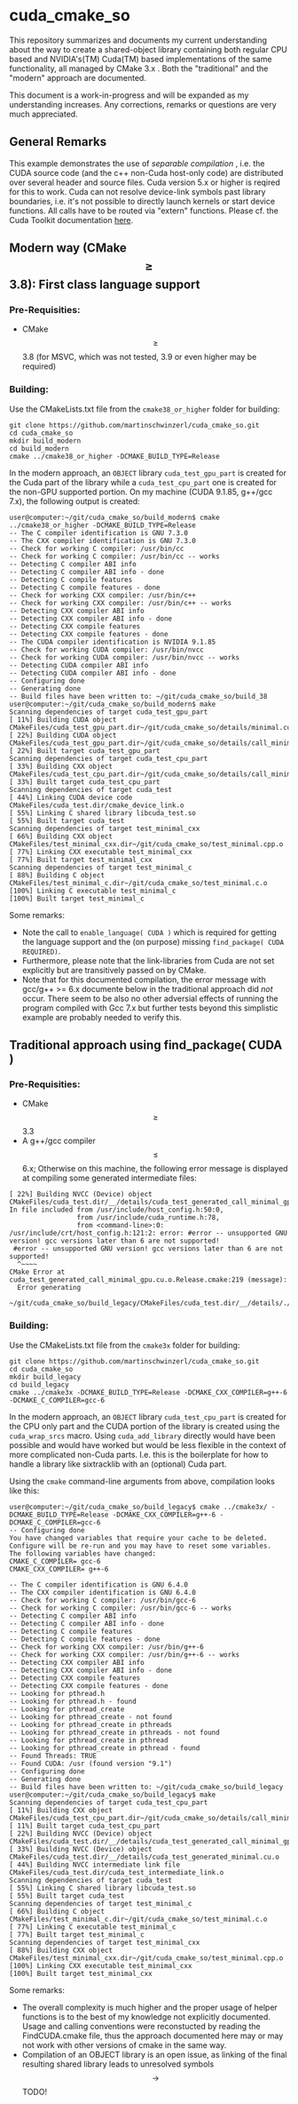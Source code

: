 # cuda_cmake_so
This repository summarizes and documents my current understanding about the way to create a shared-object library containing both regular CPU based and NVIDIA's(TM) Cuda(TM) based implementations of the same functionality, all managed by CMake 3.x . Both the "traditional" and the "modern" approach are documented. 

This document is a work-in-progress and will be expanded as my understanding increases. Any corrections, remarks or questions are very much appreciated.

## General Remarks
This example demonstrates the use of _separable_ _compilation_ , i.e. the CUDA source code (and the c++ non-Cuda host-only code) are distributed over several header and source files. Cuda version 5.x or higher is reqired for this to work.
Cuda can not resolve device-link symbols past library boundaries, i.e. it's not possible to directly launch kernels or start device functions. All calls have to be routed via "extern" functions. Please cf. the Cuda Toolkit documentation [here](https://docs.nvidia.com/cuda/cuda-compiler-driver-nvcc/index.html#examples).

## Modern way (CMake $$\geq$$ 3.8): First class language support
### Pre-Requisities: 
* CMake $$\geq$$ 3.8 (for MSVC, which was not tested, 3.9 or even higher may be required)

### Building:
Use the CMakeLists.txt file from the `cmake38_or_higher` folder for building:
```
git clone https://github.com/martinschwinzerl/cuda_cmake_so.git
cd cuda_cmake_so
mkdir build_modern
cd build_modern
cmake ../cmake38_or_higher -DCMAKE_BUILD_TYPE=Release
```
In the modern approach, an `OBJECT` library `cuda_test_gpu_part` is created for the Cuda part of the library while a
`cuda_test_cpu_part` one is created for the non-GPU supported portion. On my machine (CUDA 9.1.85, g++/gcc 7.x), the following output is created:
```
user@computer:~/git/cuda_cmake_so/build_modern$ cmake ../cmake38_or_higher -DCMAKE_BUILD_TYPE=Release
-- The C compiler identification is GNU 7.3.0
-- The CXX compiler identification is GNU 7.3.0
-- Check for working C compiler: /usr/bin/cc
-- Check for working C compiler: /usr/bin/cc -- works
-- Detecting C compiler ABI info
-- Detecting C compiler ABI info - done
-- Detecting C compile features
-- Detecting C compile features - done
-- Check for working CXX compiler: /usr/bin/c++
-- Check for working CXX compiler: /usr/bin/c++ -- works
-- Detecting CXX compiler ABI info
-- Detecting CXX compiler ABI info - done
-- Detecting CXX compile features
-- Detecting CXX compile features - done
-- The CUDA compiler identification is NVIDIA 9.1.85
-- Check for working CUDA compiler: /usr/bin/nvcc
-- Check for working CUDA compiler: /usr/bin/nvcc -- works
-- Detecting CUDA compiler ABI info
-- Detecting CUDA compiler ABI info - done
-- Configuring done
-- Generating done
-- Build files have been written to: ~/git/cuda_cmake_so/build_38
user@computer:~/git/cuda_cmake_so/build_modern$ make
Scanning dependencies of target cuda_test_gpu_part
[ 11%] Building CUDA object CMakeFiles/cuda_test_gpu_part.dir~/git/cuda_cmake_so/details/minimal.cu.o
[ 22%] Building CUDA object CMakeFiles/cuda_test_gpu_part.dir~/git/cuda_cmake_so/details/call_minimal_gpu.cu.o
[ 22%] Built target cuda_test_gpu_part
Scanning dependencies of target cuda_test_cpu_part
[ 33%] Building CXX object CMakeFiles/cuda_test_cpu_part.dir~/git/cuda_cmake_so/details/call_minimal_cpu.cpp.o
[ 33%] Built target cuda_test_cpu_part
Scanning dependencies of target cuda_test
[ 44%] Linking CUDA device code CMakeFiles/cuda_test.dir/cmake_device_link.o
[ 55%] Linking C shared library libcuda_test.so
[ 55%] Built target cuda_test
Scanning dependencies of target test_minimal_cxx
[ 66%] Building CXX object CMakeFiles/test_minimal_cxx.dir~/git/cuda_cmake_so/test_minimal.cpp.o
[ 77%] Linking CXX executable test_minimal_cxx
[ 77%] Built target test_minimal_cxx
Scanning dependencies of target test_minimal_c
[ 88%] Building C object CMakeFiles/test_minimal_c.dir~/git/cuda_cmake_so/test_minimal.c.o
[100%] Linking C executable test_minimal_c
[100%] Built target test_minimal_c
```
Some remarks:
* Note the call to `enable_language( CUDA )` which is required for getting the language support and the (on purpose) missing `find_package( CUDA REQUIRED)`. 
* Furthermore, please note that the link-libraries from Cuda are not set explicitly but are transitively passed on by CMake.
* Note that for this documented compilation, the error message with gcc/g++ >= 6.x documente below in the traditional approach did *not* occur. There seem to be also no other adversial effects of running the program compiled with Gcc 7.x but further tests beyond this simplistic example are probably needed to verify this.

## Traditional approach using find_package( CUDA )
### Pre-Requisities: 
* CMake $$\geq$$ 3.3
* A g++/gcc compiler $$\leq$$ 6.x; Otherwise on this machine, the following error message is displayed at compiling some generated intermediate files: 
```
[ 22%] Building NVCC (Device) object CMakeFiles/cuda_test.dir/__/details/cuda_test_generated_call_minimal_gpu.cu.o
In file included from /usr/include/host_config.h:50:0,
                 from /usr/include/cuda_runtime.h:78,
                 from <command-line>:0:
/usr/include/crt/host_config.h:121:2: error: #error -- unsupported GNU version! gcc versions later than 6 are not supported!
 #error -- unsupported GNU version! gcc versions later than 6 are not supported!
  ^~~~~
CMake Error at cuda_test_generated_call_minimal_gpu.cu.o.Release.cmake:219 (message):
  Error generating
  ~/git/cuda_cmake_so/build_legacy/CMakeFiles/cuda_test.dir/__/details/./cuda_test_generated_call_minimal_gpu.cu.
  ```
  ### Building:
 Use the CMakeLists.txt file from the `cmake3x` folder for building:
```
git clone https://github.com/martinschwinzerl/cuda_cmake_so.git
cd cuda_cmake_so
mkdir build_legacy
cd build_legacy
cmake ../cmake3x -DCMAKE_BUILD_TYPE=Release -DCMAKE_CXX_COMPILER=g++-6 -DCMAKE_C_COMPILER=gcc-6
```
In the modern approach, an `OBJECT` library `cuda_test_cpu_part` is created for the CPU only part and the CUDA portion of the library is created using the `cuda_wrap_srcs` macro. Using `cuda_add_library` directly would have been possible and would have worked but would be less flexible in the context of more complicated non-Cuda parts. I.e. this is the boilerplate for how to handle a library like sixtracklib with an (optional) Cuda part.

Using the `cmake` command-line arguments from above, compilation looks like this:
```
user@computer:~/git/cuda_cmake_so/build_legacy$ cmake ../cmake3x/ -DCMAKE_BUILD_TYPE=Release -DCMAKE_CXX_COMPILER=g++-6 -DCMAKE_C_COMPILER=gcc-6
-- Configuring done
You have changed variables that require your cache to be deleted.
Configure will be re-run and you may have to reset some variables.
The following variables have changed:
CMAKE_C_COMPILER= gcc-6
CMAKE_CXX_COMPILER= g++-6

-- The C compiler identification is GNU 6.4.0
-- The CXX compiler identification is GNU 6.4.0
-- Check for working C compiler: /usr/bin/gcc-6
-- Check for working C compiler: /usr/bin/gcc-6 -- works
-- Detecting C compiler ABI info
-- Detecting C compiler ABI info - done
-- Detecting C compile features
-- Detecting C compile features - done
-- Check for working CXX compiler: /usr/bin/g++-6
-- Check for working CXX compiler: /usr/bin/g++-6 -- works
-- Detecting CXX compiler ABI info
-- Detecting CXX compiler ABI info - done
-- Detecting CXX compile features
-- Detecting CXX compile features - done
-- Looking for pthread.h
-- Looking for pthread.h - found
-- Looking for pthread_create
-- Looking for pthread_create - not found
-- Looking for pthread_create in pthreads
-- Looking for pthread_create in pthreads - not found
-- Looking for pthread_create in pthread
-- Looking for pthread_create in pthread - found
-- Found Threads: TRUE  
-- Found CUDA: /usr (found version "9.1") 
-- Configuring done
-- Generating done
-- Build files have been written to: ~/git/cuda_cmake_so/build_legacy
user@computer:~/git/cuda_cmake_so/build_legacy$ make
Scanning dependencies of target cuda_test_cpu_part
[ 11%] Building CXX object CMakeFiles/cuda_test_cpu_part.dir~/git/cuda_cmake_so/details/call_minimal_cpu.cpp.o
[ 11%] Built target cuda_test_cpu_part
[ 22%] Building NVCC (Device) object CMakeFiles/cuda_test.dir/__/details/cuda_test_generated_call_minimal_gpu.cu.o
[ 33%] Building NVCC (Device) object CMakeFiles/cuda_test.dir/__/details/cuda_test_generated_minimal.cu.o
[ 44%] Building NVCC intermediate link file CMakeFiles/cuda_test.dir/cuda_test_intermediate_link.o
Scanning dependencies of target cuda_test
[ 55%] Linking C shared library libcuda_test.so
[ 55%] Built target cuda_test
Scanning dependencies of target test_minimal_c
[ 66%] Building C object CMakeFiles/test_minimal_c.dir~/git/cuda_cmake_so/test_minimal.c.o
[ 77%] Linking C executable test_minimal_c
[ 77%] Built target test_minimal_c
Scanning dependencies of target test_minimal_cxx
[ 88%] Building CXX object CMakeFiles/test_minimal_cxx.dir~/git/cuda_cmake_so/test_minimal.cpp.o
[100%] Linking CXX executable test_minimal_cxx
[100%] Built target test_minimal_cxx
```
Some remarks:
* The overall complexity is much higher and the proper usage of helper functions is to the best of my knowledge not explicitly documented. Usage and calling conventions were reconstucted by reading the FindCUDA.cmake file, thus the approach documented here may or may not work with other versions of cmake in the same way.
* Compilation of an OBJECT library is an open issue, as linking of the final resulting shared library leads to unresolved symbols $$\longrightarrow$$ TODO!
